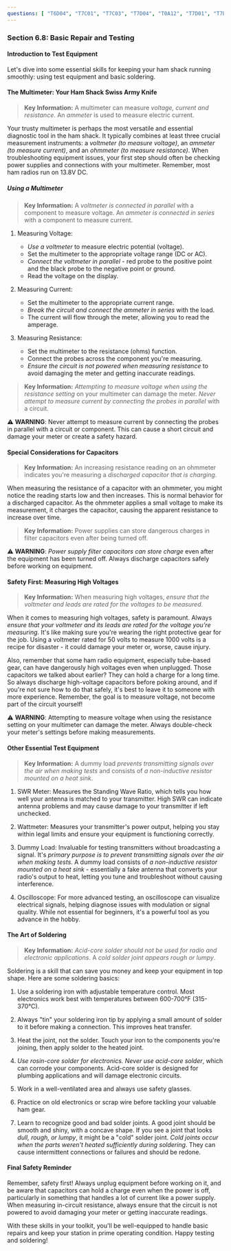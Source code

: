```yaml
---
questions: [ "T6D04", "T7C01", "T7C03", "T7D04", "T0A12", "T7D01", "T7D02", "T7D03", "T7D06", "T7D07", "T7D09", "T7D11", "T0A11", "T7D08", "T7D10" ]
---
```


### Section 6.8: Basic Repair and Testing

#### Introduction to Test Equipment

Let's dive into some essential skills for keeping your ham shack running smoothly: using test equipment and basic soldering.

#### The Multimeter: Your Ham Shack Swiss Army Knife

> **Key Information:** A multimeter can measure *voltage, current and resistance*. An *ammeter* is used to measure electric current.

Your trusty multimeter is perhaps the most versatile and essential diagnostic tool in the ham shack. It typically combines at least three crucial measurement instruments: a *voltmeter (to measure voltage)*, an *ammeter (to measure current)*, and an *ohmmeter (to measure resistance)*. When troubleshooting equipment issues, your first step should often be checking power supplies and connections with your multimeter. Remember, most ham radios run on 13.8V DC.

##### Using a Multimeter

> **Key Information:** A *voltmeter is connected in parallel* with a component to measure voltage. An *ammeter is connected in series* with a component to measure current.

1. Measuring Voltage:
   - *Use a voltmeter* to measure electric potential (voltage).
   - Set the multimeter to the appropriate voltage range (DC or AC).
   - *Connect the voltmeter in parallel* - red probe to the positive point and the black probe to the negative point or ground.
   - Read the voltage on the display.

2. Measuring Current:
   - Set the multimeter to the appropriate current range.
   - *Break the circuit and connect the ammeter in series* with the load.
   - The current will flow through the meter, allowing you to read the amperage.

3. Measuring Resistance:
   - Set the multimeter to the resistance (ohms) function.
   - Connect the probes across the component you're measuring.
   - *Ensure the circuit is not powered when measuring resistance* to avoid damaging the meter and getting inaccurate readings.

> **Key Information:** *Attempting to measure voltage when using the resistance setting* on your multimeter can damage the meter. *Never attempt to measure current by connecting the probes in parallel* with a circuit.

⚠️ **WARNING**: Never attempt to measure current by connecting the probes in parallel with a circuit or component. This can cause a short circuit and damage your meter or create a safety hazard.

#### Special Considerations for Capacitors

> **Key Information:** An increasing resistance reading on an ohmmeter indicates you're measuring a *discharged capacitor that is charging*.

When measuring the resistance of a capacitor with an ohmmeter, you might notice the reading starts low and then increases. This is normal behavior for a discharged capacitor. As the ohmmeter applies a small voltage to make its measurement, it charges the capacitor, causing the apparent resistance to increase over time.

> **Key Information:** Power supplies can store dangerous charges in filter capacitors even after being turned off.

⚠️ **WARNING**: *Power supply filter capacitors can store charge* even after the equipment has been turned off. Always discharge capacitors safely before working on equipment.

#### Safety First: Measuring High Voltages

> **Key Information:** When measuring high voltages, *ensure that the voltmeter and leads are rated for the voltages to be measured*.

When it comes to measuring high voltages, safety is paramount. Always *ensure that your voltmeter and its leads are rated for the voltage you're measuring*. It's like making sure you're wearing the right protective gear for the job. Using a voltmeter rated for 50 volts to measure 1000 volts is a recipe for disaster - it could damage your meter or, worse, cause injury. 

Also, remember that some ham radio equipment, especially tube-based gear, can have dangerously high voltages even when unplugged. Those capacitors we talked about earlier? They can hold a charge for a long time. So always discharge high-voltage capacitors before poking around, and if you're not sure how to do that safely, it's best to leave it to someone with more experience. Remember, the goal is to measure voltage, not become part of the circuit yourself!

⚠️ **WARNING**: Attempting to measure voltage when using the resistance setting on your multimeter can damage the meter. Always double-check your meter's settings before making measurements.

#### Other Essential Test Equipment

> **Key Information:** A dummy load *prevents transmitting signals over the air when making tests* and consists of *a non-inductive resistor mounted on a heat sink*.

1. SWR Meter: Measures the Standing Wave Ratio, which tells you how well your antenna is matched to your transmitter. High SWR can indicate antenna problems and may cause damage to your transmitter if left unchecked.

2. Wattmeter: Measures your transmitter's power output, helping you stay within legal limits and ensure your equipment is functioning correctly.

3. Dummy Load: Invaluable for testing transmitters without broadcasting a signal. It's *primary purpose is to prevent transmitting signals over the air when making tests*. A dummy load consists of *a non-inductive resistor mounted on a heat sink* - essentially a fake antenna that converts your radio's output to heat, letting you tune and troubleshoot without causing interference.

4. Oscilloscope: For more advanced testing, an oscilloscope can visualize electrical signals, helping diagnose issues with modulation or signal quality. While not essential for beginners, it's a powerful tool as you advance in the hobby.

#### The Art of Soldering

> **Key Information:** *Acid-core solder should not be used for radio and electronic applications*. A *cold solder joint appears rough or lumpy*.

Soldering is a skill that can save you money and keep your equipment in top shape. Here are some soldering basics:

1. Use a soldering iron with adjustable temperature control. Most electronics work best with temperatures between 600-700°F (315-370°C).

2. Always "tin" your soldering iron tip by applying a small amount of solder to it before making a connection. This improves heat transfer.

3. Heat the joint, not the solder. Touch your iron to the components you're joining, then apply solder to the heated joint.

4. *Use rosin-core solder for electronics. Never use acid-core solder*, which can corrode your components. Acid-core solder is designed for plumbing applications and will damage electronic circuits.

5. Work in a well-ventilated area and always use safety glasses.

6. Practice on old electronics or scrap wire before tackling your valuable ham gear.

7. Learn to recognize good and bad solder joints. A good joint should be smooth and shiny, with a concave shape. If you see a joint that looks *dull, rough, or lumpy*, it might be a "cold" solder joint. *Cold joints occur when the parts weren't heated sufficiently during soldering*. They can cause intermittent connections or failures and should be redone.

#### Final Safety Reminder

Remember, safety first! Always unplug equipment before working on it, and be aware that capacitors can hold a charge even when the power is off, particularly in something that handles a lot of current like a power supply. When measuring in-circuit resistance, always ensure that the circuit is not powered to avoid damaging your meter or getting inaccurate readings.

With these skills in your toolkit, you'll be well-equipped to handle basic repairs and keep your station in prime operating condition. Happy testing and soldering!